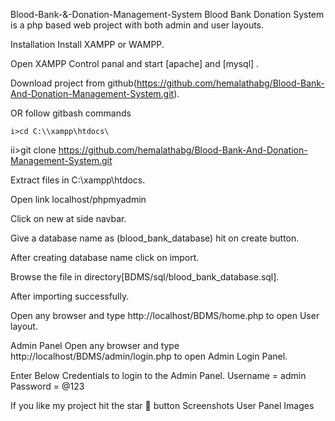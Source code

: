 Blood-Bank-&-Donation-Management-System
Blood Bank Donation System is a php based web project with both admin and user layouts.

Installation
Install XAMPP or WAMPP.

Open XAMPP Control panal and start [apache] and [mysql] .

Download project from github(https://github.com/hemalathabg/Blood-Bank-And-Donation-Management-System.git).

OR follow gitbash commands

    i>cd C:\\xampp\htdocs\
   ii>git clone https://github.com/hemalathabg/Blood-Bank-And-Donation-Management-System.git

Extract files in C:\xampp\htdocs.

Open link localhost/phpmyadmin

Click on new at side navbar.

Give a database name as (blood_bank_database) hit on create button.

After creating database name click on import.

Browse the file in directory[BDMS/sql/blood_bank_database.sql].

After importing successfully.

Open any browser and type http://localhost/BDMS/home.php to open User layout.

Admin Panel
Open any browser and type http://localhost/BDMS/admin/login.php to open Admin Login Panel.

Enter Below Credentials to login to the Admin Panel.
Username = admin
Password = @123

If you like my project hit the star 🌟 button
Screenshots
User Panel Images


   
   
